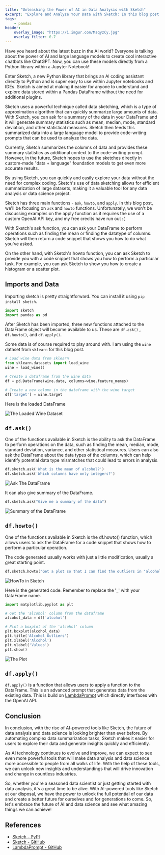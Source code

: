 ```yaml
---
title: "Unleashing the Power of AI in Data Analysis with Sketch"
excerpt: "Explore and Analyze Your Data with Sketch: In this blog post, we will explore Sketch - an AI-powered DataFrame assistant for Python that uses data sketching to quickly summarize large amounts of data. With Sketch, users can explore their data and receive code-writing prompts without the need for complex coding. "
tags:
    - pandas
header:
    overlay_image: "https://i.imgur.com/MsqyzCy.jpg"
    overlay_filter: 0.7
---
```

Have you heard about the latest buzz in the AI world? Everyone is talking about the power of AI and large language models to create cool interactive chatbots like ChatGPT. Now, you can use these models directly from a Python library within a Jupyter Notebook!

Enter Sketch, a new Python library that brings an AI coding assistant directly to Python and is super easy to use within Jupyter notebooks and IDEs. Sketch is aimed at making it easier for anyone to understand and explore data stored within a Pandas DataFrame without the need for additional plugins.

Sketch uses a powerful technique called data sketching, which is a type of approximation algorithm that can quickly summarize large amounts of data. With Sketch, you can ask for a summary of the data in your DataFrame and it will generate summary statistics such as mean, median, mode, standard deviation, and other statistical measures. Sketch then feeds this summarized data into a large language model to provide code-writing prompts that can be used to analyze the data.

Currently, Sketch summarizes the columns of data and provides these summary statistics as additional context to the code-writing prompt. However, in the future, Sketch hopes to use the sketches directly in custom-made "data + language" foundation models to get even more accurate results.

By using Sketch, you can quickly and easily explore your data without the need for complex coding. Sketch's use of data sketching allows for efficient summarization of large datasets, making it a valuable tool for any data analysis or data science project.

Sketch has three main functions - `ask`, `howto`, and `apply`. In this blog post, we'll be focusing on `ask` and `howto` functions. Unfortunately, we won't be discussing examples on the apply function as it requires the use of a custom OpenAI API key, and my free credits have run out :(

With Sketch's ask function, you can ask your DataFrame to perform operations such as finding the mean or finding the datatype of columns. Sketch will then return a code snippet that shows you how to do what you've asked.

On the other hand, with Sketch's howto function, you can ask Sketch to provide you with a code snippet that shows you how to perform a particular task. For example, you can ask Sketch to show you how to create a histogram or a scatter plot.

## Imports and Data

Importing sketch is pretty straightforward. You can install it using `pip install sketch`.

```python
import sketch
import pandas as pd
```

After Sketch has been imported, three new functions attached to the DataFrame object will become available to us. These are `df.ask()` , `df.howto()`, and `df.apply()`.

Some data is of course required to play around with. I am using the `wine` dataset from `sklearn` for this blog post.

```python
# Load wine data from sklearn
from sklearn.datasets import load_wine
wine = load_wine()

# Create a dataframe from the wine data
df = pd.DataFrame(wine.data, columns=wine.feature_names)

# Create a new column in the dataframe with the wine target
df['target'] = wine.target
```

Here is the loaded DataFrame

![The Loaded Wine Dataset](https://i.imgur.com/B35J7J0.png)

## `df.ask()`

One of the functions available in Sketch is the ability to ask the DataFrame to perform operations on the data, such as finding the mean, median, mode, standard deviation, variance, and other statistical measures. Users can also ask the DataFrame about the data types of the columns, which can help identify potential data type mismatches that could lead to errors in analysis.

```python
df.sketch.ask('What is the mean of alcohol?')
df.sketch.ask('Which columns have only integers?')
```

![Ask The DataFrame](https://i.imgur.com/W2nfdVE.png)

It can also give summary of the DataFrame.

```python
df.sketch.ask("Give me a summary of the data")
```

![Summary of the DataFrame](https://i.imgur.com/dwGXkci.png)

## `df.howto()`

One of the functions available in Sketch is the df.howto() function, which allows users to ask the DataFrame for a code snippet that shows how to perform a particular operation.

The code generated usually works with just a little modification, usually a great starting point. 

```python
df.sketch.howto("Get a plot so that I can find the outliers in 'alcohol'")
```

![HowTo in Sketch](https://i.imgur.com/13K3kOc.png)

Here is the generated code. Remember to replace the '_' with your DataFrame name.

```py
import matplotlib.pyplot as plt

# Get the 'alcohol' column from the dataframe
alcohol_data = df['alcohol']

# Plot a boxplot of the 'alcohol' column
plt.boxplot(alcohol_data)
plt.title('Alcohol Outliers')
plt.xlabel('Alcohol')
plt.ylabel('Values')
plt.show()
```

![The Plot](https://i.imgur.com/nRKgpMC.png)

## `df.apply()`

`df.apply()` is a function that allows users to apply a function to the DataFrame. This is an advanced prompt that generates data from the existing data. This is build on [LambdaPrompt](https://github.com/approximatelabs/lambdaprompt) which directly interfaces with the OpenAI API.

## Conclusion

In conclusion, with the rise of AI-powered tools like Sketch, the future of data analysis and data science is looking brighter than ever before. By automating complex data summarization tasks, Sketch makes it easier for users to explore their data and generate insights quickly and efficiently.

As AI technology continues to evolve and improve, we can expect to see even more powerful tools that will make data analysis and data science more accessible to people from all walks of life. With the help of these tools, we can unlock new insights and understandings that will drive innovation and change in countless industries.

So, whether you're a seasoned data scientist or just getting started with data analysis, it's a great time to be alive. With AI-powered tools like Sketch at our disposal, we have the power to unlock the full potential of our data and create a better future for ourselves and for generations to come. So, let's embrace the future of AI and data science and see what amazing things we can achieve!

## References

- [Sketch - PyPI](https://pypi.org/project/sketch/)
- [Sketch - GitHub](https://github.com/approximatelabs/sketch)
- [LambdaPrompt - GitHub](https://github.com/approximatelabs/lambdaprompt)

